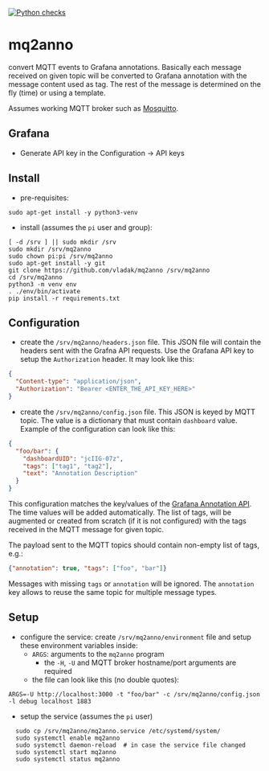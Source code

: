[![Python checks](https://github.com/vladak/mq2anno/actions/workflows/python-checks.yml/badge.svg)](https://github.com/vladak/mq2anno/actions/workflows/python-checks.yml)

# mq2anno

convert MQTT events to Grafana annotations. Basically each message received on given topic will be converted to Grafana annotation with the message content used as tag. The rest of the message is determined on the fly (time) or using a template.

Assumes working MQTT broker such as [Mosquitto](https://github.com/eclipse/mosquitto).

## Grafana

- Generate API key in the Configuration -> API keys 

## Install

- pre-requisites:
```
sudo apt-get install -y python3-venv
```
- install (assumes the `pi` user and group):
```
[ -d /srv ] || sudo mkdir /srv
sudo mkdir /srv/mq2anno
sudo chown pi:pi /srv/mq2anno
sudo apt-get install -y git
git clone https://github.com/vladak/mq2anno /srv/mq2anno
cd /srv/mq2anno
python3 -m venv env
. ./env/bin/activate
pip install -r requirements.txt
```

## Configuration

- create the `/srv/mq2anno/headers.json` file. This JSON file will contain the headers sent with the Grafna API requests. Use the Grafana API key to setup the `Authorization` header. It may look like this:
```json
{
  "Content-type": "application/json",
  "Authorization": "Bearer <ENTER_THE_API_KEY_HERE>"
}
```
- create the `/srv/mq2anno/config.json` file. This JSON is keyed by MQTT topic. The value is a dictionary that must contain `dashboard` value.
Example of the configuration can look like this:
```json
{
  "foo/bar": {
    "dashboardUID": "jcIIG-07z",
    "tags": ["tag1", "tag2"],
    "text": "Annotation Description"
  }
}
```

This configuration matches the key/values of the [Grafana Annotation API](https://grafana.com/docs/grafana/latest/developers/http_api/annotations/#create-annotation).
The time values will be added automatically.
The list of tags, will be augmented or created from scratch (if it is not configured) with the tags received in the MQTT message for given topic.

The payload sent to the MQTT topics should contain non-empty list of tags, e.g.:
```json
{"annotation": true, "tags": ["foo", "bar"]}
```

Messages with missing `tags` or `annotation` will be ignored. The `annotation` key allows to reuse the same topic for multiple message types.

## Setup

- configure the service: create `/srv/mq2anno/environment` file and setup these environment variables inside:
  - `ARGS`: arguments to the `mq2anno` program
    - the `-H`, `-U` and MQTT broker hostname/port arguments are required
  - the file can look like this (no double quotes):
```
ARGS=-U http://localhost:3000 -t "foo/bar" -c /srv/mq2anno/config.json -l debug localhost 1883
```
- setup the service (assumes the `pi` user)
```
  sudo cp /srv/mq2anno/mq2anno.service /etc/systemd/system/
  sudo systemctl enable mq2anno
  sudo systemctl daemon-reload  # in case the service file changed
  sudo systemctl start mq2anno
  sudo systemctl status mq2anno
```


